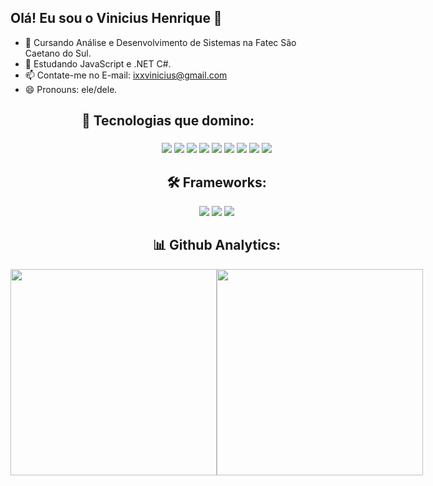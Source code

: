 ## Olá! Eu sou o Vinicius Henrique 👋

- 🔭 Cursando Análise e Desenvolvimento de Sistemas na Fatec São Caetano do Sul.
- 🌱 Estudando JavaScript e .NET C#.
- 📫 Contate-me no E-mail: ixxvinicius@gmail.com
- 😄 Pronouns: ele/dele.


 <h2 align="center"> 🔧 Tecnologias que domino:</h2>
 <h3></h3><div style="display:flex; justify-content:space-beetwen;">
 <div align="center">
  

 <img src="https://img.shields.io/badge/C%23-008000?style=for-the-badge&logo=Csharp&logoColor=white">
<img src="https://img.shields.io/badge/C-FFFFFF?style=for-the-badge&logo=C&logoColor=A9A9A9">
  <img src="https://img.shields.io/badge/React-20232A?style=for-the-badge&logo=react&logoColor=61DAFB">
 <img src="https://img.shields.io/badge/JavaScript-F7DF1E?style=for-the-badge&logo=javascript&logoColor=black">
 <img src="https://img.shields.io/badge/HTML5-E34F26?style=for-the-badge&logo=html5&logoColor=white">
 <img src="https://img.shields.io/badge/CSS3-1572B6?style=for-the-badge&logo=css3&logoColor=white">
    <img src="https://img.shields.io/badge/Sass-CC6699?style=for-the-badge&logo=sass&logoColor=white">
 <img src="https://img.shields.io/badge/GitHub-100000?style=for-the-badge&logo=github&logoColor=white">
  <img src="https://img.shields.io/badge/Sql%20Server-CC2927?style=for-the-badge&logo=microsoft-sql-server&logoColor=white">
  
  <h2 align="center"> 🛠️ Frameworks:</h2>
   <img src="https://img.shields.io/badge/.NET-4223d6?style=for-the-badge&logo=.NET&logoColor=white">
   <img src="https://img.shields.io/badge/Bulma-FFFFFF?style=for-the-badge&logo=Bulma&logoColor=00CED1">
   <img src="https://img.shields.io/badge/bootstrap-6A44F9?style=for-the-badge&logo=bootstrap&logoColor=white">

  
   <h2 align="center"> 📊 Github Analytics:</h2>
  <div style="display:flex; justify-content:space-beetwen;">
  <img width="330em" align="center" src="https://github-readme-stats.vercel.app/api?username=VinihgV&show_icons=true&theme=tokyonight">
  <img width="330em" align="center" src="https://github-readme-stats.vercel.app/api/top-langs/?username=VinihgV&layout=compact&theme=tokyonight">

 <div/>
